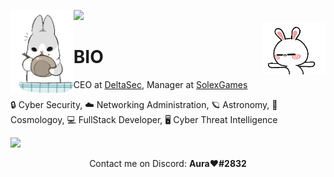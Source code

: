 ![](https://hit.yhype.me/github/profile?user_id=55363475)
<img align='left' src='https://raw.githubusercontent.com/ItzBunniYT/ItzBunniYT/main/assets/gifs/bunni1.gif' width='20%'>  
<img align='right' src='https://raw.githubusercontent.com/ItzBunniYT/ItzBunniYT/main/assets/gifs/bunni2.gif' width='20%'>  

# BIO
CEO at [DeltaSec](https://github.com/DeltaDevOp), Manager at [SolexGames](https://github.com/SolexGames/)

🔒 Cyber Security,  ☁️ Networking Administration, 🪐 Astronomy, 🌠 Cosmologoy, 💻 FullStack Developer, 🖥️ Cyber Threat Intelligence  
  
![](https://komarev.com/ghpvc/?username=itzbunniyt&color=blueviolet)

<p align="center">Contact me on Discord: <b>Aura❤#2832</b></p>

